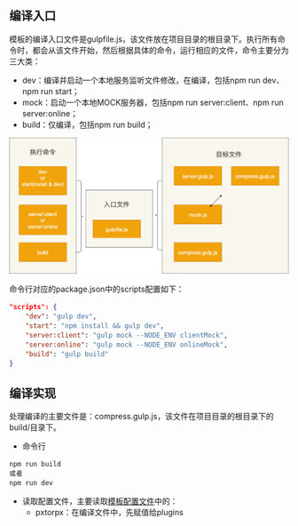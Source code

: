 ## 编译入口
模板的编译入口文件是gulpfile.js，该文件放在项目目录的根目录下。执行所有命令时，都会从该文件开始，然后根据具体的命令，运行相应的文件，命令主要分为三大类：
- dev：编译并启动一个本地服务监听文件修改，在编译，包括npm run dev、npm run start；
- mock：启动一个本地MOCK服务器，包括npm run server:client、npm run server:online；
- build：仅编译，包括npm run build；

![An image](../asserts/img/build.png)

命令行对应的package.json中的scripts配置如下：
```json
"scripts": {
    "dev": "gulp dev",
    "start": "npm install && gulp dev",
    "server:client": "gulp mock --NODE_ENV clientMock",
    "server:online": "gulp mock --NODE_ENV onlineMock",
    "build": "gulp build"
}
```

## 编译实现
处理编译的主要文件是：compress.gulp.js，该文件在项目目录的根目录下的build/目录下。

- 命令行
```sh
npm run build
或者 
npm run dev
```
- 读取配置文件，主要读取[模板配置文件](/config#模板配置文件)中的：
  - pxtorpx：在编译文件中，先赋值给plugins


